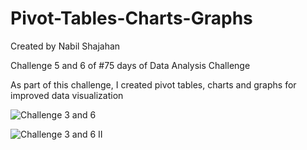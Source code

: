 # Pivot-Tables-Charts-Graphs

Created by Nabil Shajahan

Challenge 5 and 6 of #75 days of Data Analysis Challenge

As part of this challenge, I created pivot tables, charts and graphs for improved data visualization

![Challenge 3 and 6](https://github.com/user-attachments/assets/338ba150-715d-4704-a8ea-9da926c2888d)



![Challenge 3 and 6 II](https://github.com/user-attachments/assets/7d8866af-4d27-444f-8884-afd3aaacd4c1)
